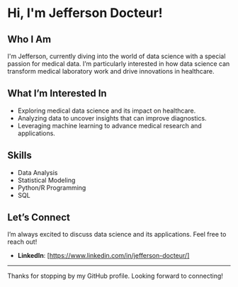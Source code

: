 # Hi, I'm Jefferson Docteur!

## Who I Am

I'm Jefferson, currently diving into the world of data science with a special passion for medical data. I’m particularly interested in how data science can transform medical laboratory work and drive innovations in healthcare. 

## What I’m Interested In

- Exploring medical data science and its impact on healthcare.
- Analyzing data to uncover insights that can improve diagnostics.
- Leveraging machine learning to advance medical research and applications.

## Skills

- Data Analysis
- Statistical Modeling
- Python/R Programming
- SQL

## Let’s Connect

I’m always excited to discuss data science and its applications. Feel free to reach out!

- **LinkedIn**: [https://www.linkedin.com/in/jefferson-docteur/]

---

Thanks for stopping by my GitHub profile. Looking forward to connecting!
